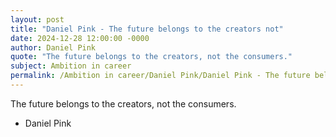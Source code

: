 ```yaml
---
layout: post
title: "Daniel Pink - The future belongs to the creators not"
date: 2024-12-28 12:00:00 -0000
author: Daniel Pink
quote: "The future belongs to the creators, not the consumers."
subject: Ambition in career
permalink: /Ambition in career/Daniel Pink/Daniel Pink - The future belongs to the creators not
---
```


The future belongs to the creators, not the consumers.

- Daniel Pink
